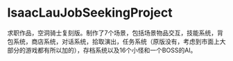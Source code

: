 # IsaacLauJobSeekingProject
求职作品，空洞骑士复刻版。制作了7个场景，包括场景物品交互，技能系统，背包系统，商店系统，对话系统，拾取演出，任务系统（原版没有，考虑到市面上大部分的游戏都有所以加的），存档系统以及16个小怪和一个BOSS的AI。
